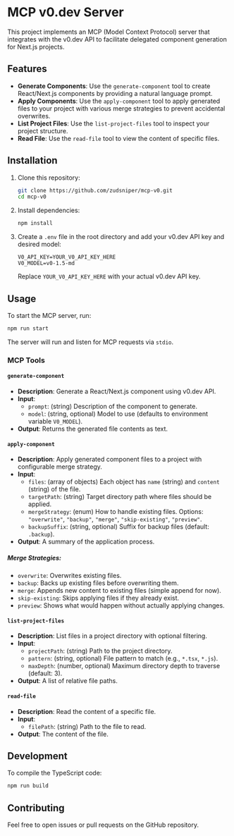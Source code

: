 # MCP v0.dev Server

This project implements an MCP (Model Context Protocol) server that integrates with the v0.dev API to facilitate delegated component generation for Next.js projects.

## Features

- **Generate Components**: Use the `generate-component` tool to create React/Next.js components by providing a natural language prompt.
- **Apply Components**: Use the `apply-component` tool to apply generated files to your project with various merge strategies to prevent accidental overwrites.
- **List Project Files**: Use the `list-project-files` tool to inspect your project structure.
- **Read File**: Use the `read-file` tool to view the content of specific files.

## Installation

1.  Clone this repository:
    ```bash
    git clone https://github.com/zudsniper/mcp-v0.git
    cd mcp-v0
    ```
2.  Install dependencies:
    ```bash
    npm install
    ```
3.  Create a `.env` file in the root directory and add your v0.dev API key and desired model:
    ```
    V0_API_KEY=YOUR_V0_API_KEY_HERE
    V0_MODEL=v0-1.5-md
    ```
    Replace `YOUR_V0_API_KEY_HERE` with your actual v0.dev API key.

## Usage

To start the MCP server, run:

```bash
npm run start
```

The server will run and listen for MCP requests via `stdio`.

### MCP Tools

#### `generate-component`

- **Description**: Generate a React/Next.js component using v0.dev API.
- **Input**: 
  - `prompt`: (string) Description of the component to generate.
  - `model`: (string, optional) Model to use (defaults to environment variable `V0_MODEL`).
- **Output**: Returns the generated file contents as text.

#### `apply-component`

- **Description**: Apply generated component files to a project with configurable merge strategy.
- **Input**: 
  - `files`: (array of objects) Each object has `name` (string) and `content` (string) of the file.
  - `targetPath`: (string) Target directory path where files should be applied.
  - `mergeStrategy`: (enum) How to handle existing files. Options: `"overwrite"`, `"backup"`, `"merge"`, `"skip-existing"`, `"preview"`.
  - `backupSuffix`: (string, optional) Suffix for backup files (default: `.backup`).
- **Output**: A summary of the application process.

##### Merge Strategies:

- `overwrite`: Overwrites existing files.
- `backup`: Backs up existing files before overwriting them.
- `merge`: Appends new content to existing files (simple append for now).
- `skip-existing`: Skips applying files if they already exist.
- `preview`: Shows what would happen without actually applying changes.

#### `list-project-files`

- **Description**: List files in a project directory with optional filtering.
- **Input**: 
  - `projectPath`: (string) Path to the project directory.
  - `pattern`: (string, optional) File pattern to match (e.g., `*.tsx`, `*.js`).
  - `maxDepth`: (number, optional) Maximum directory depth to traverse (default: 3).
- **Output**: A list of relative file paths.

#### `read-file`

- **Description**: Read the content of a specific file.
- **Input**: 
  - `filePath`: (string) Path to the file to read.
- **Output**: The content of the file.

## Development

To compile the TypeScript code:

```bash
npm run build
```

## Contributing

Feel free to open issues or pull requests on the GitHub repository.

